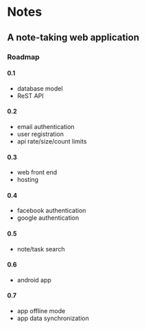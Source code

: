 Notes
=====

A note-taking web application
-----------------------------

### Roadmap

#### 0.1
* database model
* ReST API

#### 0.2
* email authentication
* user registration
* api rate/size/count limits

#### 0.3
* web front end
* hosting

#### 0.4
* facebook authentication
* google authentication

#### 0.5
* note/task search

#### 0.6
* android app

#### 0.7
* app offline mode
* app data synchronization
